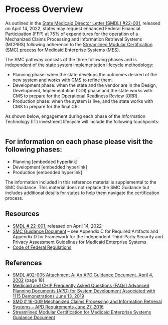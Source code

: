 # Process Overview

As outlined in the [State Medicaid Director Letter (SMDL) #22-001](https://www.medicaid.gov/federal-policy-guidance/downloads/smd22001.pdf), released on April 14, 2022, states may request enhanced Federal Financial Participation (FFP) at 75% of expenditures for the operation of a Mechanized Claims Processing and Information Retrieval Systems (MCPIRS) following adherence to the [Streamlined Modular Certification (SMC) process](https://www.medicaid.gov/medicaid/data-and-systems/downloads/smc-certification-guidance.pdf) for Medicaid Enterprise Systems (MES). 

The SMC pathway consists of the three following phases and is independent of the state system implementation lifecycle methodology:
-	Planning phase: when the state develops the outcomes desired of the new system and works with CMS to refine them.
-	Development phase: when the state and the vendor are in the Design, Development, Implementation (DDI) phase and the state works with CMS to prepare for the Operational Readiness Review (ORR).
-	Production phase: when the system is live, and the state works with CMS to prepare for the final CR.

As shown below, engagement during each phase of the Information Technology (IT) investment lifecycle will include the following touchpoints:

<IMAGE>

## For information on each phase please visit the following phases: 
-	Planning [embedded hyperlink]
-	Development [embedded hyperlink]
-	Production [embedded hyperlink]

The information included in this reference material is supplemental to the SMC Guidance. This material does not replace the SMC Guidance but includes additional details for states to help them navigate the certification process.

## Resources 
-	[SMDL # 22-001](https://www.medicaid.gov/federal-policy-guidance/downloads/smd22001.pdf), released on April 14, 2022
-	[SMC Guidance Document](https://www.medicaid.gov/medicaid/data-and-systems/downloads/smc-certification-guidance.pdf) – see Appendix C for Required Artifacts and Appendix D for Framework for the Independent Third-Party Security and Privacy Assessment Guidelines for Medicaid Enterprise Systems
-	[Code of Federal Regulations](https://www.ecfr.gov/current/title-42/chapter-IV/subchapter-C/part-433)

## References
-	[SMDL #02-005 Attachment A: An APD Guidance Document. April 4, 2002](https://www.medicaid.gov/Federal-Policy-Guidance/downloads/smd040402.pdf) (page 18)
-	[Medicaid and CHIP Frequently Asked Questions (FAQs) Advanced Planning Documents (APD) for System Development Associated with 1115 Demonstrations June 13, 2019](https://www.medicaid.gov/federal-policy-guidance/downloads/faq061319.pdf)
-	[SMD # 16-009 Mechanized Claims Processing and Information Retrieval Systems – APD Requirements June 27, 2016](https://www.medicaid.gov/federal-policy-guidance/downloads/smd16009.pdf) 
-	[Streamlined Modular Certification for Medicaid Enterprise Systems Guidance Document](https://www.medicaid.gov/medicaid/data-and-systems/downloads/smc-certification-guidance.pdf)
